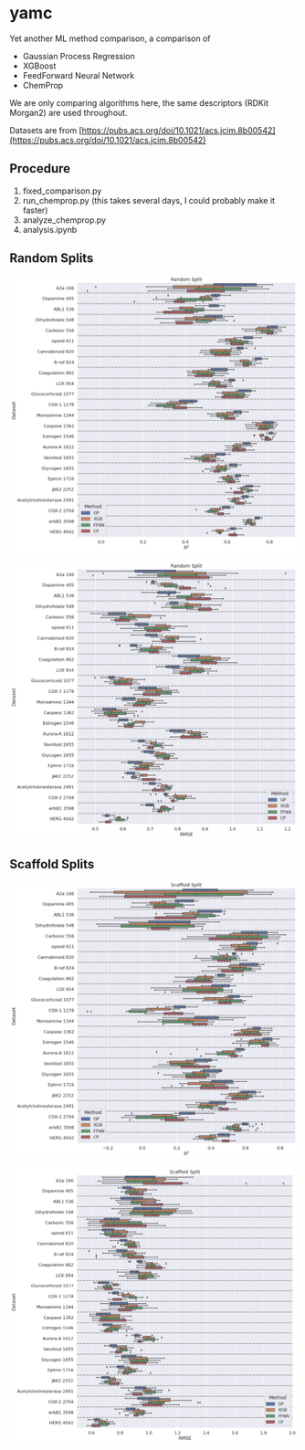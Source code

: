 # yamc
Yet another ML method comparison, a comparison of 
* Gaussian Process Regression
* XGBoost
* FeedForward Neural Network
* ChemProp

We are only comparing algorithms here, the same descriptors (RDKit Morgan2) are used throughout.

Datasets are from [https://pubs.acs.org/doi/10.1021/acs.jcim.8b00542](https://pubs.acs.org/doi/10.1021/acs.jcim.8b00542)

## Procedure

1. fixed_comparison.py
2. run_chemprop.py (this takes several days, I could probably make it faster)
3. analyze_chemprop.py
4. analysis.ipynb

## Random Splits 

![](Random_split_r2.png)

![](Random_split_rmse.png)

## Scaffold Splits 

![](Scaffold_split_r2.png)

![](Scaffold_split_rmse.png)

